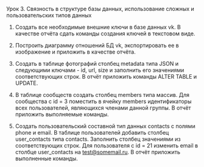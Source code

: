 Урок 3. Связность в структуре базы данных, использование сложных и пользовательских типов данных

1. Создать все необходимые внешние ключи в базе данных vk. В качестве отчёта сдать команды создания ключей в текстовом виде.

2. Построить диаграмму отношений БД vk, экспортировать ее в изображение и приложить в качестве отчёта.

3. Создать в таблице фотографий столбец metadata типа JSON и следующими ключами - id, url, size и заполнить его значениями соответствующих строк. В отчёт приложить команды ALTER TABLE и UPDATE.

4. В таблице сообществ создать столбец members типа массив. Для сообщества с id = 3 поместить в ячейку members идентификаторы всех пользователей, являющихся членами данной группы. В отчёт приложить выполняемые команды.

5. Создать пользовательский составной тип данных contacts c полями phone и email. В таблице пользователей добавить столбец user_contacts типа contacts. Заполнить столбец значениями из соответствующих строк. Для пользователя с id = 21 изменить email в столбце user_contacts на test@somemail.ru. В отчёт приложить выполненные команды.
